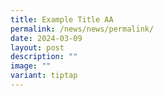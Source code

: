 ```yaml
---
title: Example Title AA
permalink: /news/news/permalink/
date: 2024-03-09
layout: post
description: ""
image: ""
variant: tiptap
---
```

